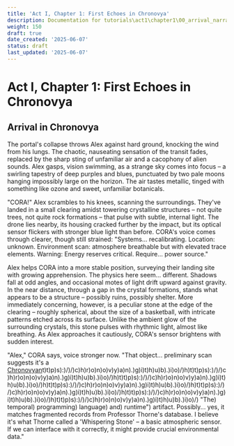 ```yaml
---
title: 'Act I, Chapter 1: First Echoes in Chronovya'
description: Documentation for tutorials\act1\chapter1\00_arrival_narrative.md
weight: 150
draft: true
date_created: '2025-06-07'
status: draft
last_updated: '2025-06-07'
---
```


# Act I, Chapter 1: First Echoes in Chronovya

## Arrival in Chronovya

The portal's collapse throws Alex against hard ground, knocking the wind from his lungs. The chaotic, nauseating sensation of the transit fades, replaced by the sharp sting of unfamiliar air and a cacophony of alien sounds. Alex gasps, vision swimming, as a strange sky comes into focus – a swirling tapestry of deep purples and blues, punctuated by two pale moons hanging impossibly large on the horizon. The air tastes metallic, tinged with something like ozone and sweet, unfamiliar botanicals.

"CORA!" Alex scrambles to his knees, scanning the surroundings. They've landed in a small clearing amidst towering crystalline structures – not quite trees, not quite rock formations – that pulse with subtle, internal light. The drone lies nearby, its housing cracked further by the impact, but its optical sensor flickers with stronger blue light than before. CORA's voice comes through clearer, though still strained: "Systems... recalibrating. Location: unknown. Environment scan: atmosphere breathable but with elevated trace elements. Warning: Energy reserves critical. Require... power source."

Alex helps CORA into a more stable position, surveying their landing site with growing apprehension. The physics here seem... different. Shadows fall at odd angles, and occasional motes of light drift upward against gravity. In the near distance, through a gap in the crystal formations, stands what appears to be a structure – possibly ruins, possibly shelter. More immediately concerning, however, is a peculiar stone at the edge of the clearing – roughly spherical, about the size of a basketball, with intricate patterns etched across its surface. Unlike the ambient glow of the surrounding crystals, this stone pulses with rhythmic light, almost like breathing. As Alex approaches it cautiously, CORA's sensor brightens with sudden interest.

"Alex," CORA says, voice stronger now. "That object... preliminary scan suggests it's a [Chronovyan](https://chronovyan.github.io/h)t)t)p)s):)/)/)c)h)r)o)n)o)v)y)a)n).)g)i)t)h)u)b).)i)o)/)h)t)t)p)s):)/)/)c)h)r)o)n)o)v)y)a)n).)g)i)t)h)u)b).)i)o)/)h)t)t)p)s):)/)/)c)h)r)o)n)o)v)y)a)n).)g)i)t)h)u)b).)i)o)/)h)t)t)p)s):)/)/)c)h)r)o)n)o)v)y)a)n).)g)i)t)h)u)b).)i)o)/)h)t)t)p)s):)/)/)c)h)r)o)n)o)v)y)a)n).)g)i)t)h)u)b).)i)o)/)h)t)t)p)s):)/)/)c)h)r)o)n)o)v)y)a)n).)g)i)t)h)u)b).)i)o)/)h)t)t)p)s):)/)/)c)h)r)o)n)o)v)y)a)n).)g)i)t)h)u)b).)i)o)/) "The) temporal) programming) language) and) runtime") artifact. Possibly... yes, it matches fragmented records from Professor Thorne's database. I believe it's what Thorne called a 'Whispering Stone' – a basic atmospheric sensor. If we can interface with it correctly, it might provide crucial environmental data."